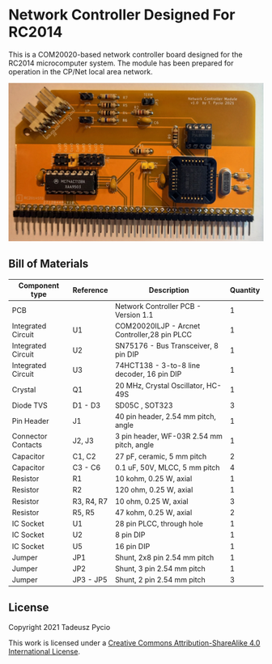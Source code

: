 # Network Controller Designed For RC2014

This is a COM20020-based network controller board designed for the RC2014 microcomputer system. The module has been prepared for operation in the CP/Net local area network.

![populated board](board.jpg)

## Bill of Materials

Component type     | Reference  | Description                                  | Quantity |
------------------ | ---------- | -------------------------------------------- | -------- |
PCB                |            | Network Controller PCB - Version 1.1         | 1        |
Integrated Circuit | U1         | COM20020ILJP - Arcnet Controller,28 pin PLCC | 1        |
Integrated Circuit | U2         | SN75176 -  Bus Transceiver, 8 pin DIP        | 1        |
Integrated Circuit | U3         | 74HCT138 - 3-to-8 line decoder, 16 pin DIP   | 1        |
Crystal            | Q1         | 20 MHz, Crystal Oscillator, HC-49S           | 1        |
Diode TVS          | D1 - D3    | SD05C , SOT323                               | 3        |
Pin Header         | J1         | 40 pin header, 2.54 mm pitch, angle          | 1        |
Connector Contacts | J2, J3     | 3 pin header, WF-03R 2.54 mm pitch, angle    | 1        |
Capacitor          | C1, C2     | 27 pF, ceramic, 5 mm pitch                   | 2        |
Capacitor          | C3 - C6    | 0.1 uF, 50V, MLCC, 5 mm pitch                | 4        |
Resistor           | R1         | 10 kohm, 0.25 W, axial                       | 1        |
Resistor           | R2         | 120 ohm, 0.25 W, axial                       | 1        |
Resistor           | R3, R4, R7 | 10 ohm, 0.25 W, axial                        | 3        |
Resistor           | R5, R5     | 47 kohm, 0.25 W, axial                       | 2        |
IC Socket          | U1         | 28 pin PLCC, through hole                    | 1        |
IC Socket          | U2         | 8 pin DIP                                    | 1        |
IC Socket          | U5         | 16 pin DIP                                   | 1        |
Jumper             | JP1        | Shunt, 2x8 pin 2.54 mm pitch                 | 1        |
Jumper             | JP2        | Shunt, 3 pin 2.54 mm pitch                   | 1        |
Jumper             | JP3 - JP5  | Shunt, 2 pin 2.54 mm pitch                   | 3        |

## License

Copyright 2021 Tadeusz Pycio

This work is licensed under a [Creative Commons Attribution-ShareAlike 4.0 International License](http://creativecommons.org/licenses/by-sa/4.0/).
